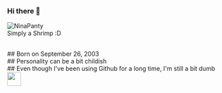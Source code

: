 ### Hi there 👋

![NinaPanty](https://i.imgur.com/17ruv3g.png)
<br>Simply a Shrimp :D

<br>## Born on September 26, 2003
<br>## Personality can be a bit childish
<br>## Even though I've been using Github for a long time, I'm still a bit dumb <img src="https://..." width="32px" height="32px" />

<!--
**GuraNotFound/GuraNotFound** is a ✨ _special_ ✨ repository because its `README.md` (this file) appears on your GitHub profile.

Here are some ideas to get you started:

- 🔭 I’m currently working on ...
- 🌱 I’m currently learning ...
- 👯 I’m looking to collaborate on ...
- 🤔 I’m looking for help with ...
- 💬 Ask me about ...
- 📫 How to reach me: ...
- 😄 Pronouns: ...
- ⚡ Fun fact: ...
-->
